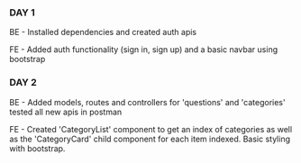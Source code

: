 ### DAY 1
BE - Installed dependencies and created auth apis

FE - Added auth functionality (sign in, sign up) and a basic navbar using bootstrap

### DAY 2
BE - Added models, routes and controllers for 'questions' and 'categories' tested all new apis in postman

FE - Created 'CategoryList' component to get an index of categories as well as the 'CategoryCard' child component for each item indexed. Basic styling with bootstrap.